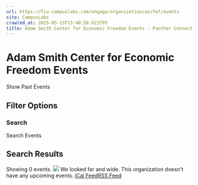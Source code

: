 ```yaml
---
url: https://fiu.campuslabs.com/engage/organization/ascfef/events
site: CampusLabs
crawled_at: 2025-05-13T13:40:58.623793
title: Adam Smith Center for Economic Freedom Events - Panther Connect
---
```


#  Adam Smith Center for Economic Freedom Events
Show Past Events
## Filter Options
### Search
Search Events
## Search Results
Showing 0 events.
![](https://static.campuslabsengage.com/discovery/images/events_1.svg)
We looked far and wide.
This organization doesn't have any upcoming events.
[iCal Feed](https://fiu.campuslabs.com/engage/organization/ascfef/events.ics)[RSS Feed](https://fiu.campuslabs.com/engage/organization/ascfef/events.rss)
